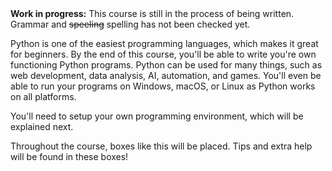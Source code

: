 <div class="alert alert-danger">
    <b>Work in progress:</b> This course is still in the process of being written. Grammar and <s>speeling</s> spelling has not been checked yet.
</div>

Python is one of the easiest programming languages, which makes it great for beginners. By the end of this course, you'll be able to write you're own functioning Python programs. Python can be used for many things, such as web development, data analysis, AI, automation, and games. You'll even be able to run your programs on Windows, macOS, or Linux as Python works on all platforms.

You'll need to setup your own programming environment, which will be explained next.

<div class="alert alert-primary">
    Throughout the course, boxes like this will be placed. Tips and extra help will be found in these boxes!
</div>